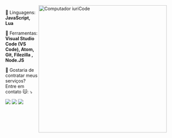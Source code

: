 
<img src="https://raw.githubusercontent.com/MicaelliMedeiros/micaellimedeiros/master/image/computer-illustration.png" min-width="400px" max-width="400px" width="400px" align="right" alt="Computador iuriCode">

<p align="left"> 
</p>

<p align="left">
  🦄 Linguagens: <strong><br>JavaScript, Lua</br></strong>
</p>

<p align="left">
  💼 Ferramentas: <strong><br>Visual Studio Code (VS Code), Atom, Git, Filezilla , Node.JS</br></strong>
</p>

<p align="left">
  💌 Gostaria de contratar meus serviços? Entre em contato 😽: ⤵️
</p>

<p align="left">
  <a href="mailto:carlosmensor13@gmail.com" alt="Gmail">
  <img src="https://img.shields.io/badge/-Gmail-FF0000?style=flat-square&labelColor=FF0000&logo=gmail&logoColor=white&link=carlosmensor13@gmail.com" /></a>

  <a href="https://discord.gg/aUx2JVkqKc" alt="Discord">
  <img src="https://img.shields.io/badge/-Discord-5865f2?style=flat-square&labelColor=5865f2&logo=discord&logoColor=white&link=https://discord.gg/P3vyHKVV"/></a>
  
  <a href="https://www.instagram.com/carlosmensor_/" alt="Instagram">
  <img src="https://img.shields.io/badge/-Instagram-DF0174?style=flat-square&labelColor=DF0174&logo=instagram&logoColor=white&link=LINK-DO-SEU-INSTAGRAM"/></a>
</p>  
